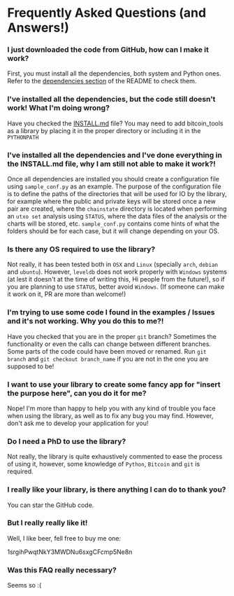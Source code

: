 # Frequently Asked Questions (and Answers!)

### I just downloaded the code from GitHub, how can I make it work?

First, you must install all the dependencies, both system and Python ones. Refer to the [dependencies section](README.md#dependencies) of the
README to check them.

### I've installed all the dependencies, but the code still doesn't work! What I'm doing wrong?

Have you checked the [INSTALL.md](INSTALL.md) file? You may need to add bitcoin_tools as a library by placing it in the proper directory or including it in the `PYTHONPATH`

### I've installed all the dependencies and I've done everything in the INSTALL.md file, why I am still not able to make it work?!

Once all dependencies are installed you should create a configuration file using `sample_conf.py` as an example. The purpose
of the configuration file is to define the paths of the directories that will be used for IO by the library, for example
where the public and private keys will be stored once a new pair are created, where the `chainstate` directory is located
when performing an `utxo set` analysis using `STATUS`, where the data files of the analysis or the charts will be stored,
etc. `sample_conf.py` contains come hints of what the folders should be for each case, but it will change depending on your OS.

### Is there any OS required to use the library?

Not really, it has been tested both in `OSX` and `Linux` (specially `arch`, `debian` and `ubuntu`). However, `leveldb` does
not work properly with `Windows` systems (at lest it doesn't at the time of writing this, Hi people from the future!), so if
you are planning to use `STATUS`, better avoid `Windows`. (If someone can make it work on it, PR are more than welcome!)


### I'm trying to use some code I found in the examples / Issues and it's not working. Why you do this to me?!

Have you checked that you are in the proper `git` branch? Sometimes the functionality or even the calls can change between
different branches. Some parts of the code could have been moved or renamed. Run `git branch` and `git checkout branch_name`
if you are not in the one you are supposed to be!

### I want to use your library to create some fancy app for "insert the purpose here", can you do it for me?

Nope! I'm more than happy to help you with any kind of trouble you face when using the library, as well as to fix any
bug you may find. However, don't ask me to develop your application for you!

### Do I need a PhD to use the library?

Not really, the library is quite exhaustively commented to ease the process of using it, however, some knowledge of `Python`,
`Bitcoin` and `git` is required.

### I really like your library, is there anything I can do to thank you?

You can star the GitHub code.

### But I really really like it!

Well, I like beer, fell free to buy me one:

1srgihPwqtNkY3MWDNu6sxgCFcmp5Ne8n

### Was this FAQ really necessary?

Seems so :(


